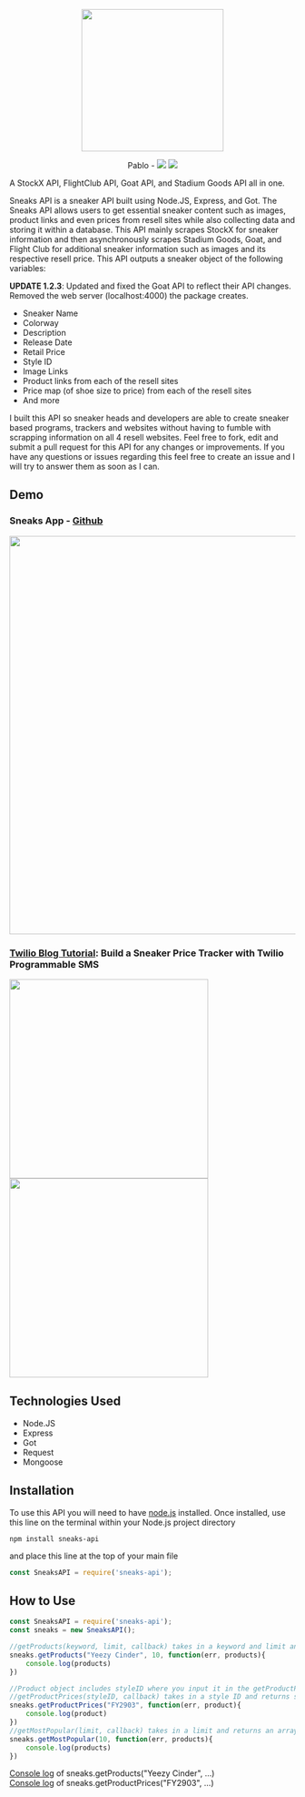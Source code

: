 
<p align="center">
  
<img src="https://github.com/druv5319/Sneaks-API/blob/master/Screenshots/Sneaks_Logo.png?raw=true" width=250>
  
  </p>
  
<p align="center">Pablo - 
  
   <a href="https://www.npmjs.com/package/sneaks-api" alt="Version">
        <img src="https://img.shields.io/npm/v/sneaks-api" /></a>
<a href="https://www.npmjs.com/package/sneaks-api" alt="Downloads">
        <img src="https://img.shields.io/npm/dt/sneaks-api " /></a>


 </p>

A StockX API, FlightClub API, Goat API, and Stadium Goods API all in one.

Sneaks API is a sneaker API built using Node.JS, Express, and Got. The Sneaks API allows users to get essential sneaker content such as images, product links and even prices from resell sites while also collecting data and storing it within a database. This API mainly scrapes StockX for sneaker information and then asynchronously scrapes Stadium Goods, Goat, and Flight Club for additional sneaker information such as images and its respective resell price. This API outputs a sneaker object of the following variables:

**UPDATE 1.2.3**: Updated and fixed the Goat API to reflect their API changes. Removed the web server (localhost:4000) the package creates.

  - Sneaker Name
  - Colorway
  - Description
  - Release Date
  - Retail Price
  - Style ID
  - Image Links
  - Product links from each of the resell sites
  - Price map (of shoe size to price) from each of the resell sites
  - And more
  
  
  

I built this API so sneaker heads and developers are able to create sneaker based programs, trackers and websites without having to fumble with scrapping information on all 4 resell websites. Feel free to fork, edit and submit a pull request for this API for any changes or improvements. If you have any questions or issues regarding this feel free to create an issue and I will try to answer them as soon as I can.

## Demo
### Sneaks App - [Github](https://github.com/druv5319/sneaks-app)
<img src="https://github.com/druv5319/Sneaks-API/blob/master/Screenshots/demo.gif" width=700 >

### [Twilio Blog Tutorial](https://www.twilio.com/blog/build-price-tracker-twilio-programmable-sms-node): Build a Sneaker Price Tracker with Twilio Programmable SMS
  <img src="https://github.com/druv5319/Sneaks-API/blob/master/Screenshots/euCdtWvMESTjo9_Smd_wRpoNvhk6XOr3n3QlnHYNRAHHU.width-1000_RWrysBn-2.png" width="350"> <img src="https://github.com/druv5319/Sneaks-API/blob/master/Screenshots/syHg2FzA1dcFjpp6XlqNq_ZRNDXJPcdWCJzGhBcU2PPXv.width-1000_VZzgt9G.png" width="350">


## Technologies Used
  - Node.JS
  - Express
  - Got
  - Request
  - Mongoose
  

  
## Installation
To use this API you will need to have [node.js](https://nodejs.org/en/) installed.
Once installed, use this line on the terminal within your Node.js project directory
```
npm install sneaks-api
```
and place this line at the top of your main file
```js
const SneaksAPI = require('sneaks-api');
```
## How to Use
```js
const SneaksAPI = require('sneaks-api');
const sneaks = new SneaksAPI();

//getProducts(keyword, limit, callback) takes in a keyword and limit and returns a product array 
sneaks.getProducts("Yeezy Cinder", 10, function(err, products){
    console.log(products)
})

//Product object includes styleID where you input it in the getProductPrices function
//getProductPrices(styleID, callback) takes in a style ID and returns sneaker info including a price map and more images of the product
sneaks.getProductPrices("FY2903", function(err, product){
    console.log(product)
})
//getMostPopular(limit, callback) takes in a limit and returns an array of the current popular products curated by StockX
sneaks.getMostPopular(10, function(err, products){
    console.log(products)
})
```
[Console log](https://github.com/druv5319/Sneaks-API/blob/master/Screenshots/exampleSearchScreenshot%231.png) of sneaks.getProducts("Yeezy Cinder", ...)           
[Console log](https://github.com/druv5319/Sneaks-API/blob/master/Screenshots/exampleSearchScreenshot%232.png) of sneaks.getProductPrices("FY2903", ...)

